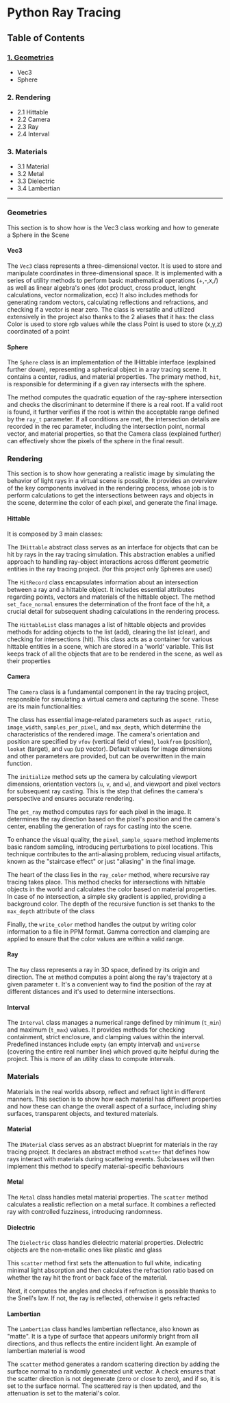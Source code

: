 # Python Ray Tracing

## Table of Contents

### [1. Geometries](#geometries)
- Vec3
- Sphere

### 2. Rendering
- 2.1 Hittable
- 2.2 Camera
- 2.3 Ray
- 2.4 Interval

### 3. Materials
- 3.1 Material
- 3.2 Metal
- 3.3 Dielectric
- 3.4 Lambertian

---

<a name="geometries"></a>

### Geometries

This section is to show how is the Vec3 class working and how to generate a Sphere in the Scene

#### Vec3
The `Vec3` class represents a three-dimensional vector. It is used to store and manipulate coordinates in three-dimensional space. 
It is implemented with a series of utility methods to perform basic mathematical operations (+,-,x,/) as well as linear algebra's ones (dot product, cross product, lenght calculations, vector normalization, ecc)
It also includes methods for generating random vectors, calculating reflections and refractions, and checking if a vector is near zero.
The class is versatile and utilized extensively in the project also thanks to the 2 aliases that it has: the class Color is used to store rgb values while the class Point is used to store (x,y,z) coordinated of a point

#### Sphere

The `Sphere` class is an implementation of the IHittable interface (explained further down), representing a spherical object in a ray tracing scene. It contains a center, radius, and material properties. The primary method, `hit`, is responsible for determining if a given ray intersects with the sphere.

The method computes the quadratic equation of the ray-sphere intersection and checks the discriminant to determine if there is a real root. If a valid root is found, it further verifies if the root is within the acceptable range defined by the `ray_t` parameter. If all conditions are met, the intersection details are recorded in the rec parameter, including the intersection point, normal vector, and material properties, so that the Camera class (explained further) can effectively show the pixels of the sphere in the final result.

### Rendering

This section is to show how generating a realistic image by simulating the behavior of light rays in a virtual scene is possible. It provides an overview of the key components involved in the rendering process, whose job is to perform calculations to get the intersections between rays and objects in the scene, determine the color of each pixel, and generate the final image.

#### Hittable

It is composed by 3 main classes:

The `IHittable` abstract class serves as an interface for objects that can be hit by rays in the ray tracing simulation. This abstraction enables a unified approach to handling ray-object interactions across different geometric entities in the ray tracing project. (for this project only Spheres are used)

The `HitRecord` class encapsulates information about an intersection between a ray and a hittable object. It includes essential attributes regarding points, vectors and materials of the hittable object. The method `set_face_normal` ensures the determination of the front face of the hit, a crucial detail for subsequent shading calculations in the rendering process.

The `HittableList` class manages a list of hittable objects and provides methods for adding objects to the list (add), clearing the list (clear), and checking for intersections (hit). This class acts as a container for various hittable entities in a scene, which are stored in a 'world' variable. This list keeps track of all the objects that are to be rendered in the scene, as well as their properties

#### Camera

The `Camera` class is a fundamental component in the ray tracing project, responsible for simulating a virtual camera and capturing the scene. These are its main functionalities:

The class has essential image-related parameters such as `aspect_ratio`, `image_width`, `samples_per_pixel`, and `max_depth`, which determine the characteristics of the rendered image. The camera's orientation and position are specified by `vfov` (vertical field of view), `lookfrom` (position), `lookat` (target), and `vup` (up vector). Default values for image dimensions and other parameters are provided, but can be overwritten in the main function.

The `initialize` method sets up the camera by calculating viewport dimensions, orientation vectors (`u`, `v`, and `w`), and viewport and pixel vectors for subsequent ray casting. This is the step that defines the camera's perspective and ensures accurate rendering.

The `get_ray` method computes rays for each pixel in the image. It determines the ray direction based on the pixel's position and the camera's center, enabling the generation of rays for casting into the scene.

To enhance the visual quality, the `pixel_sample_square` method implements basic random sampling, introducing perturbations to pixel locations. This technique contributes to the anti-aliasing problem, reducing visual artifacts, known as the "staircase effect" or just "aliasing" in the final image.

The heart of the class lies in the `ray_color` method, where recursive ray tracing takes place. This method checks for intersections with hittable objects in the world and calculates the color based on material properties. In case of no intersection, a simple sky gradient is applied, providing a background color. The depth of the recursive function is set thanks to the `max_depth` attribute of the class

Finally, the `write_color` method handles the output by writing color information to a file in PPM format. Gamma correction and clamping are applied to ensure that the color values are within a valid range.

#### Ray

The `Ray` class represents a ray in 3D space, defined by its origin and direction. 
The `at` method computes a point along the ray's trajectory at a given parameter `t`. It's a convenient way to find the position of the ray at different distances and it's used to determine intersections.

#### Interval

The `Interval` class manages a numerical range defined by minimum (`t_min`) and maximum (`t_max`) values. It provides methods for checking containment, strict enclosure, and clamping values within the interval. Predefined instances include `empty` (an empty interval) and `universe` (covering the entire real number line) which proved quite helpful during the project. This is more of an utility class to compute intervals.

### Materials

Materials in the real worlds absorp, reflect and refract light in different manners. This section is to show how each material has different properties and how these can change the overall aspect of a surface, including shiny surfaces, transparent objects, and textured materials.

#### Material

The `IMaterial` class serves as an abstract blueprint for materials in the ray tracing project. It declares an abstract method `scatter` that defines how rays interact with materials during scattering events. Subclasses will then implement this method to specify material-specific behaviours

#### Metal 

The `Metal` class handles metal material properties. The `scatter` method calculates a realistic reflection on a metal surface. It combines a reflected ray with controlled fuzziness, introducing randomness.

#### Dielectric

The `Dielectric` class handles dielectric material properties. Dielectric objects are the non-metallic ones like plastic and glass

This `scatter` method first sets the attenuation to full white, indicating minimal light absorption and then calculates the refraction ratio based on whether the ray hit the front or back face of the material.

Next, it computes the angles and checks if refraction is possible thanks to the Snell's law. If not, the ray is reflected, otherwise it gets refracted 

#### Lambertian

The `Lambertian` class handles lambertian reflectance, also known as "matte". It is a type of surface that appears uniformly bright from all directions, and thus reflects the entire incident light. An example of lambertian material is wood

The `scatter` method generates a random scattering direction by adding the surface normal to a randomly generated unit vector. A check ensures that the scatter direction is not degenerate (zero or close to zero), and if so, it is set to the surface normal. The scattered ray is then updated, and the attenuation is set to the material's color.